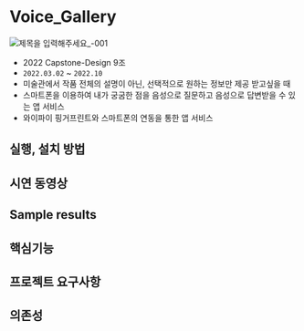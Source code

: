 # Voice_Gallery

![제목을 입력해주세요_-001](https://user-images.githubusercontent.com/62468086/163671892-2b1bbc18-bd02-4512-8a45-22e5b84be790.png)

-  2022 Capstone-Design 9조
- `2022.03.02` ~ `2022.10`
- 미술관에서 작품 전체의 설명이 아닌, 선택적으로 원하는 정보만 제공 받고싶을 때
- 스마트폰을 이용하여 내가 궁굼한 점을 음성으로 질문하고 음성으로 답변받을 수 있는 앱 서비스
- 와이파이 핑거프린트와 스마트폰의 연동을 통한 앱 서비스

## 실행, 설치 방법
## 시연 동영상
## Sample results
## 핵심기능
## 프로젝트 요구사항
## 의존성

